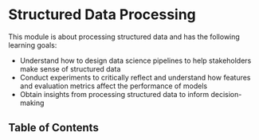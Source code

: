 # Structured Data Processing

This module is about processing structured data and has the following learning goals:

- Understand how to design data science pipelines to help stakeholders make sense of structured data
- Conduct experiments to critically reflect and understand how features and evaluation metrics affect the performance of models
- Obtain insights from processing structured data to inform decision-making

## Table of Contents

```{tableofcontents}
```
